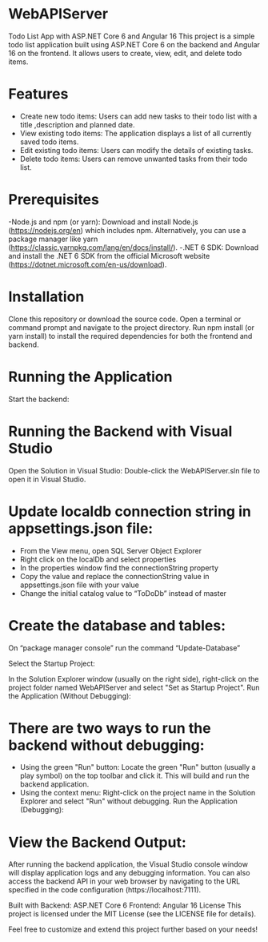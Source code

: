 # WebAPIServer

Todo List App with ASP.NET Core 6 and Angular 16
This project is a simple todo list application built using ASP.NET Core 6 on the backend and Angular 16 on the frontend. It allows users to create, view, edit, and delete todo items.

# Features
- Create new todo items: Users can add new tasks to their todo list with a title ,description and planned date.
- View existing todo items: The application displays a list of all currently saved todo items.
- Edit existing todo items: Users can modify the details of existing tasks.
- Delete todo items: Users can remove unwanted tasks from their todo list.

# Prerequisites
-Node.js and npm (or yarn): 
Download and install Node.js (https://nodejs.org/en) which includes npm. Alternatively, you can use a package manager like yarn (https://classic.yarnpkg.com/lang/en/docs/install/).
-.NET 6 SDK: 
Download and install the .NET 6 SDK from the official Microsoft website (https://dotnet.microsoft.com/en-us/download).

# Installation
Clone this repository or download the source code.
Open a terminal or command prompt and navigate to the project directory.
Run npm install (or yarn install) to install the required dependencies for both the frontend and backend.

# Running the Application
Start the backend: 
# Running the Backend with Visual Studio
Open the Solution in Visual Studio:
Double-click the WebAPIServer.sln file to open it in Visual Studio.
# Update localdb connection string in appsettings.json file:
- From the View menu, open SQL Server Object Explorer
- Right click on the localDb and select properties
- In the properties window find the connectionString property
- Copy the value and replace the connectionString value in appsettings.json file with your value
- Change the initial catalog value to “ToDoDb” instead of master
 
 

# Create the database and tables:
On “package manager console” run the command “Update-Database”


Select the Startup Project:

In the Solution Explorer window (usually on the right side), right-click on the project folder named WebAPIServer and select "Set as Startup Project".
Run the Application (Without Debugging):

# There are two ways to run the backend without debugging:
- Using the green "Run" button: Locate the green "Run" button (usually a play symbol) on the top toolbar and click it. This will build and run the backend application.
- Using the context menu: Right-click on the project name in the Solution Explorer and select "Run" without debugging.
Run the Application (Debugging):

# View the Backend Output:

After running the backend application, the Visual Studio console window will display application logs and any debugging information.
You can also access the backend API in your web browser by navigating to the URL specified in the code configuration (https://localhost:7111).



Built with
Backend: ASP.NET Core 6
Frontend: Angular 16
License
This project is licensed under the MIT License (see the LICENSE file for details).

Feel free to customize and extend this project further based on your needs!
